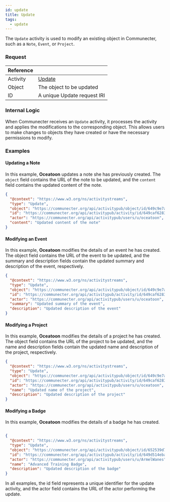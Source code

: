 ```yaml
---
id: update
title: Update
tags:
  - update
---
```


The `Update` activity is used to modify an existing object in Communecter, such as a `Note`, `Event`, or `Project`.

### Request

| Reference |                                                                   |
| --------- | ----------------------------------------------------------------- |
| Activity  | [Update](https://www.w3.org/TR/activitypub/#update-activity-inbox) |
| Object    | The object to be updated                                           |
| ID        | A unique Update request IRI                                        |

### Internal Logic

When Communecter receives an `Update` activity, it processes the activity and applies the modifications to the corresponding object. This allows users to make changes to objects they have created or have the necessary permissions to modify.

### Examples

#### Updating a Note

In this example, **Oceatoon** updates a note she has previously created. The `object` field contains the URL of the note to be updated, and the `content` field contains the updated content of the note.

```json
{
  "@context": "https://www.w3.org/ns/activitystreams",
  "type": "Update",
  "object": "https://communecter.org/api/activitypub/object/id/649c9e7ae4135",
  "id": "https://communecter.org/api/activitypub/activity/id/649caf628366d",
  "actor": "https://communecter.org/api/activitypub/users/u/oceatoon",
  "content": "Updated content of the note"
}
```

####  Modifying an Event
In this example, **Oceatoon** modifies the details of an event he has created. The object field contains the URL of the event to be updated, and the summary and description fields contain the updated summary and description of the event, respectively.

```json
{
  "@context": "https://www.w3.org/ns/activitystreams",
  "type": "Update",
  "object": "https://communecter.org/api/activitypub/object/id/649c9e7ae4135",
  "id": "https://communecter.org/api/activitypub/activity/id/649caf628366d",
  "actor": "https://communecter.org/api/activitypub/users/u/oceatoon",
  "summary": "Updated summary of the event",
  "description": "Updated description of the event"
}
```

####  Modifying a Project
In this example, **Oceatoon**  modifies the details of a project he has created. The object field contains the URL of the project to be updated, and the name and description fields contain the updated name and description of the project, respectively.

```json
{
  "@context": "https://www.w3.org/ns/activitystreams",
  "type": "Update",
  "object": "https://communecter.org/api/activitypub/object/id/649c9e7ae4135",
  "id": "https://communecter.org/api/activitypub/activity/id/649caf628366d",
  "actor": "https://communecter.org/api/activitypub/users/u/oceatoon",
  "name": "Updated name of the project",
  "description": "Updated description of the project"
}
```

####  Modifying a Badge
In this example, **Oceatoon**  modifies the details of a badge he has created.

```json

{
  "@context": "https://www.w3.org/ns/activitystreams",
  "type": "Update",
  "object": "https://communecter.org/api/activitypub/object/id/652539d72a857",
  "id": "https://communecter.org/api/activitypub/activity/id/649d514eba30c",
  "actor": "https://communecter.org/api/activitypub/users/u/ArmelWanes",
  "name": "Advanced Training Badge",
  "description": "Updated description of the badge"
}

```

In all examples, the id field represents a unique identifier for the update activity, and the actor field contains the URL of the actor performing the update.
